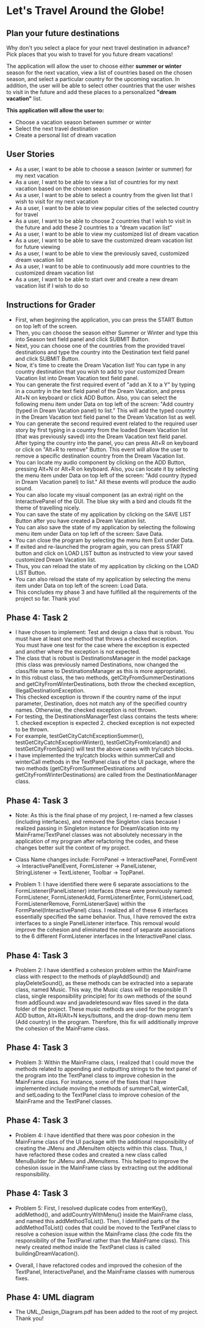 # Let's Travel Around the Globe!

## Plan your future destinations
Why don't you select a place for your next travel destination in advance?
Pick places that you wish to travel for you future dream vacations! 

The application will allow the user to choose either **summer or winter** season for the next vacation, 
view a list of countries based on the chosen season,
and select a particular country for the upcoming vacation.
In addition, the user will be able to select other countries that the user wishes to visit 
in the future and add these places to a personalized **"dream vacation"** list. 

**This application will allow the user to:**
- Choose a vacation season between summer or winter 
- Select the next travel destination
- Create a personal list of dream vacation


## User Stories
- As a user, I want to be able to choose a season (winter or summer) for my next vacation
- As a user, I want to be able to view a list of countries for my next vacation based on the chosen season
- As a user, I want to be able to select a country from the given list that I wish to visit for my next vacation 
- As a user, I want to be able to view popular cities of the selected country for travel 
- As a user, I want to be able to choose 2 countries that I wish to visit in the future and add these 2 countries to a “dream vacation list”
- As a user, I want to be able to view my customized list of dream vacation
- As a user, I want to be able to save the customized dream vacation list for future viewing 
- As a user, I want to be able to view the previously saved, customized dream vacation list
- As a user, I want to be able to continuously add more countries to the customized dream vacation list
- As a user, I want to be able to start over and create a new dream vacation list if I wish to do so

## Instructions for Grader
- First, when beginning the application, you can press the START Button on top left of the screen.
- Then, you can choose the season either Summer or Winter and type this into Season text field panel and click SUBMIT Button.
- Next, you can choose one of the countries from the provided travel destinations and type the country 
into the Destination text field panel and click SUBMIT Button.
- Now, it's time to create the Dream Vacation list! You can type in any country destination that you wish to add to 
your customized Dream Vacation list into Dream Vacation text field panel.
- You can generate the first required event of "add an X to a Y" by typing in a country in the text field panel of the Dream Vacation, and
press Alt+N on keyboard or click ADD Button. 
Also, you can select the following menu item under Data on top left of the screen: "Add country (typed in Dream Vacation panel) to list."
This will add the typed country in the Dream Vacation text field panel to the Dream Vacation list as well.
- You can generate the second required event related to the required user story by first typing in a country 
from the loaded Dream Vacation list (that was previously saved) into the Dream Vacation text field panel. 
After typing the country into the panel, you can press Alt+R on keyboard or click on "Alt+R to remove" Button.
This event will allow the user to remove a specific destination country from the Dream Vacation list.    
- You can locate my audio component by clicking on the ADD Button, pressing Alt+N or Alt+R on keyboard. 
Also, you can locate it by selecting the menu item under Data on top left of the screen: "Add country (typed in Dream Vacation panel) to list."
All these events will produce the audio sound. 
- You can also locate my visual component (as an extra) right on the InteractivePanel of the GUI. The blue sky with a bird and clouds
fit the theme of travelling nicely. 
- You can save the state of my application by clicking on the SAVE LIST Button after you have created a Dream Vacation list.
- You can also save the state of my application by selecting the following menu item under Data on top left of the screen: Save Data.
- You can close the program by selecting the menu item Exit under Data. 
- If exited and re-launched the program again, you can press START button and click on LOAD LIST button as instructed to view
your saved customized Dream Vacation list.
- Thus, you can reload the state of my application by clicking on the LOAD LIST Button. 
- You can also reload the state of my application by selecting the menu item under Data on top left of the screen: Load Data.
- This concludes my phase 3 and have fulfilled all the requirements of the project so far. Thank you! 


## Phase 4: Task 2
- I have chosen to implement:
Test and design a class that is robust. You must have at least one method that throws a checked exception.  
You must have one test for the case where the exception is expected and another where the exception is not expected.
- The class that is robust is DestinationsManager in the model package (this class was previously named Destinations, now changed the
class/file name to DestinationsManager as this is more appropriate).
- In this robust class, the two methods, getCityFromSummerDestinations and getCityFromWinterDestinations, 
both throw the checked exception, IllegalDestinationException.
- This checked exception is thrown if the country name of the input parameter, Destination, does not match any of the specified country names.
 Otherwise, the checked exception is not thrown. 
- For testing, the DestinationsManagerTest class contains the tests where: 1. checked exception is expected 2. checked exception is not expected to be thrown. 
- For example, testGetCityCatchExceptionSummer(), testGetCityCatchExceptionWinter(), testGetCityFromIceland() and testGetCityFromSpain() 
will test the above cases with try/catch blocks. 
- I have implemented the try/catch blocks within summerCall and winterCall methods in the TextPanel class of the UI package,
where the two methods (getCityFromSummerDestinations and getCityFromWinterDestinations) are called from the DestinationManager class.

## Phase 4: Task 3
- Note: As this is the final phase of my project, I re-named a few classes (including interfaces), and removed the Singleton class
because I realized passing in Singleton instance for DreamVacation into my MainFrame/TextPanel classes was not absolutely 
necessary in the application of my program after refactoring the codes, and these changes better suit the context of my project. 
- Class Name changes include:  FormPanel -> InteractivePanel,  FormEvent -> InteractivePanelEvent,  FormListener -> PanelListener,  
  StringListener -> TextListener,  Toolbar -> TopPanel. 
  
- Problem 1: I have identified there were 6 separate associations to the FormListener(PanelListener) interfaces (these were previously named: 
FormListener, FormListenerAdd, FormListenerEnter, FormListenerLoad, FormListenerRemove, FormListenerSave) within the FormPanel(InteractivePanel) class. 
I realized all of these 6 interfaces essentially specified the same behavior. Thus, I have removed the extra interfaces 
to a single PanelListener interface. This removal would improve the cohesion and eliminated the need of 
separate associations to the 6 different FormListener interfaces in the InteractivePanel class. 

## Phase 4: Task 3
- Problem 2: I have identified a cohesion problem within the MainFrame class with respect to the methods of playAddSound() and playDeleteSound(), 
as these methods can be extracted into a separate class, named Music. This way, the Music class will be responsible (1 class, single responsibility principle) 
for its own methods of the sound from addSound.wav and javadeletesound.wav files saved in the data folder of the project.
These music methods are used for the program's ADD button, Alt+R/Alt+N keys/buttons, and the drop-down menu item (Add country) in the program. 
Therefore, this fix will additionally improve the cohesion of the MainFrame class.

## Phase 4: Task 3
- Problem 3: Within the MainFrame class, I realized that I could move the methods related to appending and outputting strings to the text panel
of the program into the TextPanel class to improve cohesion in the MainFrame class. For instance, some of the fixes that I have implemented
include moving the methods of summerCall, winterCall, and setLoading to the TextPanel class to improve cohesion of the MainFrame and the TextPanel classes. 

## Phase 4: Task 3
- Problem 4: I have identified that there was poor cohesion in the MainFrame class of the UI package with the additional 
responsibility of creating the JMenu and JMenuItem objects within this class. Thus, I have refactored these codes and
created a new class called MenuBuilder for JMenu and JMenuItems. This helped to improve the cohesion issue in the MainFrame class 
by extracting out the additional responsibility. 

## Phase 4: Task 3
- Problem 5: First, I resolved duplicate codes from enterKey(), addMethod(), and addCountryWithMenu() inside the MainFrame class, 
and named this addMethodToList(). Then, I identified parts of the addMethodToList() codes that could be moved to the TextPanel class
to resolve a cohesion issue within the MainFrame class (the code fits the responsibility of the TextPanel 
rather than the MainFrame class). This newly created method inside the TextPanel class is called buildingDreamVacation(). 

- Overall, I have refactored codes and improved the cohesion of the TextPanel, InteractivePanel, and the MainFrame classes with numerous fixes. 
    
## Phase 4: UML diagram
- The UML_Design_Diagram.pdf has been added to the root of my project. Thank you! 




